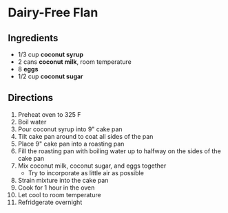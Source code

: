 # Dairy-Free Flan

## Ingredients

- 1/3 cup **coconut syrup**
- 2 cans **coconut milk**, room temperature
- 8 **eggs**
- 1/2 cup **coconut sugar**

## Directions

1. Preheat oven to 325 F
1. Boil water
1. Pour coconut syrup into 9" cake pan
1. Tilt cake pan around to coat all sides of the pan
1. Place 9" cake pan into a roasting pan
1. Fill the roasting pan with boiling water up to halfway on the sides of the cake pan
1. Mix coconut milk, coconut sugar, and eggs together
    - Try to incorporate as little air as possible
1. Strain mixture into the cake pan
1. Cook for 1 hour in the oven
1. Let cool to room temperature
1. Refridgerate overnight
